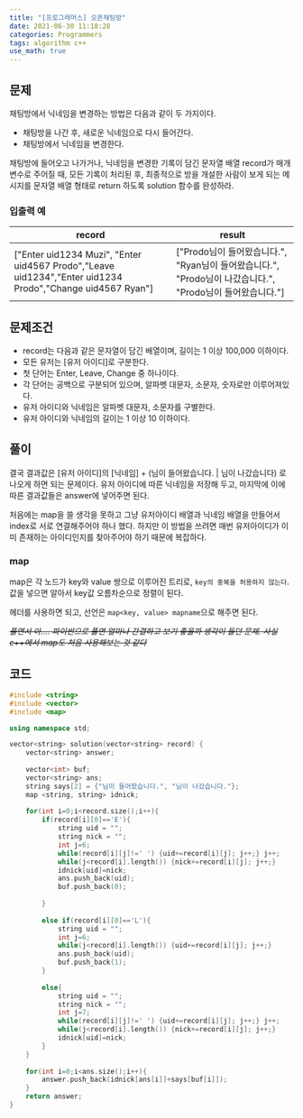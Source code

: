 ```yaml
---
title: "[프로그래머스] 오픈채팅방"
date: 2021-06-30 11:18:28
categories: Programmers
tags: algorithm c++
use_math: true
---
```

## 문제

채팅방에서 닉네임을 변경하는 방법은 다음과 같이 두 가지이다.

- 채팅방을 나간 후, 새로운 닉네임으로 다시 들어간다.
- 채팅방에서 닉네임을 변경한다.

채팅방에 들어오고 나가거나, 닉네임을 변경한 기록이 담긴 문자열 배열 record가 매개변수로 주어질 때, 모든 기록이 처리된 후, 최종적으로 방을 개설한 사람이 보게 되는 메시지를 문자열 배열 형태로 return 하도록 solution 함수를 완성하라.

### 입출력 예


record|result
------|------
["Enter uid1234 Muzi", "Enter uid4567 Prodo","Leave uid1234","Enter uid1234 Prodo","Change uid4567 Ryan"]|["Prodo님이 들어왔습니다.", "Ryan님이 들어왔습니다.", "Prodo님이 나갔습니다.", "Prodo님이 들어왔습니다."]

## 문제조건

- record는 다음과 같은 문자열이 담긴 배열이며, 길이는 1 이상 100,000 이하이다.
- 모든 유저는 [유저 아이디]로 구분한다.
- 첫 단어는 Enter, Leave, Change 중 하나이다.
- 각 단어는 공백으로 구분되어 있으며, 알파벳 대문자, 소문자, 숫자로만 이루어져있다.
- 유저 아이디와 닉네임은 알파벳 대문자, 소문자를 구별한다.
- 유저 아이디와 닉네임의 길이는 1 이상 10 이하이다.

## 풀이

결국 결과값은 [유저 아이디]의 [닉네임] + (님이 들어왔습니다. |  님이 나갔습니다) 로 나오게 하면 되는 문제이다. 유저 아이디에 따른 닉네임을 저장해 두고, 마지막에 이에 따른 결과값들은 answer에 넣어주면 된다. 

처음에는 map을 쓸 생각을 못하고 그냥 유저아이디 배열과 닉네임 배열을 만들어서 index로 서로 연결해주어야 하나 했다. 하지만 이 방법을 쓰려면 매번 유저아이디가 이미 존재하는 아이디인지를 찾아주어야 하기 때문에 복잡하다. 

### map

map은 각 노드가 key와 value 쌍으로 이루어진 트리로, `key의 중복을 허용하지 않는다`.  값을 넣으면 알아서 key값 오름차순으로 정렬이 된다.

<map> 헤더를 사용하면 되고, 선언은 `map<key, value> mapname`으로 해주면 된다. 

*~~풀면서 아.... 파이썬으로 풀면 얼마나 간결하고 보기 좋을까 생각이 들던 문제. 사실 c++에서 map도 처음 사용해보는 것 같다~~*

## 코드

```cpp
#include <string>
#include <vector>
#include <map>

using namespace std;

vector<string> solution(vector<string> record) {
    vector<string> answer;
    
    vector<int> buf;
    vector<string> ans;
    string says[2] = {"님이 들어왔습니다.", "님이 나갔습니다."};
    map <string, string> idnick;
    
    for(int i=0;i<record.size();i++){
        if(record[i][0]=='E'){
            string uid = "";
            string nick = "";
            int j=6;
            while(record[i][j]!=' ') {uid+=record[i][j]; j++;} j++;
            while(j<record[i].length()) {nick+=record[i][j]; j++;}
            idnick[uid]=nick;
            ans.push_back(uid);
            buf.push_back(0);
            
        }
     
        else if(record[i][0]=='L'){
            string uid = "";
            int j=6;
            while(j<record[i].length()) {uid+=record[i][j]; j++;}
            ans.push_back(uid);
            buf.push_back(1);
        }
        
        else{
            string uid = "";
            string nick = "";
            int j=7;
            while(record[i][j]!=' ') {uid+=record[i][j]; j++;} j++;
            while(j<record[i].length()) {nick+=record[i][j]; j++;}
            idnick[uid]=nick;
        }
    }
    
    for(int i=0;i<ans.size();i++){
        answer.push_back(idnick[ans[i]]+says[buf[i]]);
    }
    return answer;
}
```
